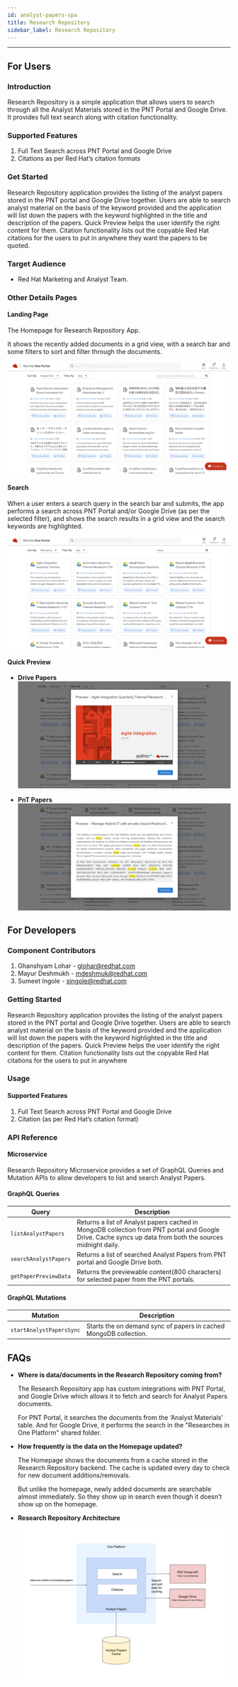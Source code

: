 ```yaml
---
id: analyst-papers-spa
title: Research Repository
sidebar_label: Research Repository
---
```

* * *

## For Users

### Introduction

Research Repository is a simple application that allows users to search through all the Analyst Materials stored in the PNT Portal and Google Drive. It provides full text search along with citation functionality.

### Supported Features

1. Full Text Search across PNT Portal and Google Drive
2. Citations as per Red Hat’s citation formats

### Get Started

Research Repository application provides the listing of the analyst papers stored in the PNT portal and Google Drive together. Users are able to search analyst material on the basis of the keyword provided and the application will list down the papers with the keyword highlighted in the title and description of the papers. Quick Preview helps the user identify the right content for them. Citation functionality lists out the copyable Red Hat citations for the users to put in anywhere they want the papers to be quoted.

### Target Audience

* Red Hat Marketing and Analyst Team.

### Other Details Pages

#### Landing Page

The Homepage for Research Repository App.

It shows the recently added documents in a grid view, with a search bar and some filters to sort and filter through the documents.

 ![Research Repository Home](./analyst-papers-landing-page.svg)

#### Search

When a user enters a search query in the search bar and submits, the app performs a search across PNT Portal and/or Google Drive (as per the selected filter), and shows the search results in a grid view and the search keywords are highlighted.

 ![img](./analyst-papers-search-page.svg)

#### Quick Preview

* **Drive Papers**
   ![img](./analyst-papers-drive-papers.svg)

* **PnT Papers**
   ![img](./analyst-papers-pnt-papers.svg)

## For Developers

### Component Contributors

1. Ghanshyam Lohar - [glohar@redhat.com](mailto:glohar@redhat.com)
2. Mayur Deshmukh - [mdeshmuk@redhat.com](mailto:mdeshmuk@redhat.com)
3. Sumeet Ingole - [singole@redhat.com](mailto:singole@redhat.com)

### Getting Started

Research Repository application provides the listing of the analyst papers stored in the PNT portal and Google Drive together. Users are able to search analyst material on the basis of the keyword provided and the application will list down the papers with the keyword highlighted in the title and description of the papers. Quick Preview helps the user identify the right content for them. Citation functionality lists out the copyable Red Hat citations for the users to put in anywhere

### Usage

#### Supported Features

1. Full Text Search across PNT Portal and Google Drive
2. Citation (as per Red Hat’s citation format)

### API Reference

#### Microservice

Research Repository Microservice provides a set of GraphQL Queries and Mutation APIs to allow developers to list and search Analyst Papers.

#### GraphQL Queries

| Query | Description |
| -------- | --------- |
| `listAnalystPapers`  | Returns a list of Analyst papers cached in MongoDB collection from PNT portal and Google Drive. Cache syncs up data from both the sources midnight daily. |
| `searchAnalystPapers` | Returns a list of searched Analyst Papers from PNT portal and Google Drive both. |
| `getPaperPreviewData` | Returns the previewable content(800 characters) for selected paper from the PNT portals. |

#### GraphQL Mutations

| Mutation | Description |
| -------- | --------- |
| `startAnalystPapersSync` | Starts the on demand sync of papers in cached MongoDB collection.  |

## FAQs

* **Where is data/documents in the Research Repository coming from?**

    The Research Repository app has custom integrations with PNT Portal, and Google Drive which allows it to fetch and search for Analyst Papers documents.

    For PNT Portal, it searches the documents from the ‘Analyst Materials’ table. And for Google Drive, it performs the search in the "Researches in One Platform" shared folder.

* **How frequently is the data on the Homepage updated?**

    The Homepage shows the documents from a cache stored in the Research Repository backend. The cache is updated every day to check for new document additions/removals.

    But unlike the homepage, newly added documents are searchable almost immediately. So they show up in search even though it doesn’t show up on the homepage.

* **Research Repository Architecture**
    ![img](./analyst-papers-architecture.svg)
